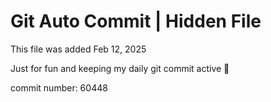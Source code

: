 # Git Auto Commit | Hidden File

This file was added Feb 12, 2025

Just for fun and keeping my daily git commit active 🤪

commit number: 60448
